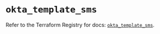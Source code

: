 # `okta_template_sms`

Refer to the Terraform Registry for docs: [`okta_template_sms`](https://registry.terraform.io/providers/okta/okta/4.14.0/docs/resources/template_sms).
